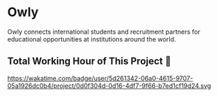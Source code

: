 # Owly

Owly connects international students and recruitment partners for educational opportunities at institutions around the world.

## Total Working Hour of This Project 🚀

https://wakatime.com/badge/user/5d261342-06a0-4615-9707-05a1926dc0b4/project/0d0f304d-0d16-4df7-9f66-b7ed1cf19d24.svg